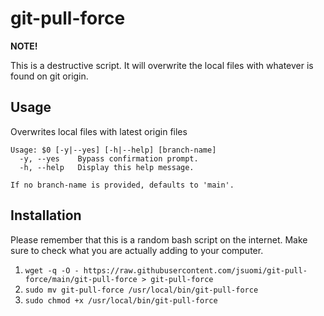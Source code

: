 # git-pull-force

**NOTE!**

This is a destructive script. It will overwrite the local files with whatever is found on git origin.

## Usage

Overwrites local files with latest origin files

```
Usage: $0 [-y|--yes] [-h|--help] [branch-name]
  -y, --yes    Bypass confirmation prompt.
  -h, --help   Display this help message.

If no branch-name is provided, defaults to 'main'.
```

## Installation

Please remember that this is a random bash script on the internet. Make sure to check what you are actually adding to your computer.

1. `wget -q -O - https://raw.githubusercontent.com/jsuomi/git-pull-force/main/git-pull-force > git-pull-force`
2. `sudo mv git-pull-force /usr/local/bin/git-pull-force`
3. `sudo chmod +x /usr/local/bin/git-pull-force`
